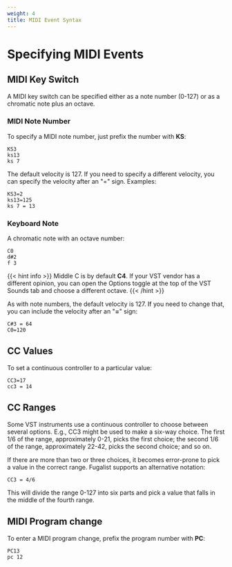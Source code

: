 ```yaml
---
weight: 4
title: MIDI Event Syntax
---
```


# Specifying MIDI Events

## MIDI Key Switch

A MIDI key switch can be specified either as a note number (0-127) or as a chromatic note plus an octave.

### MIDI Note Number

To specify a MIDI note number, just prefix the number with **KS**:

    KS3
    ks13
    ks 7

The default velocity is 127. If you need to specify a different velocity, you can specify the velocity 
after an "=" sign. Examples:

    KS3=2
    ks13=125
    ks 7 = 13

### Keyboard Note

A chromatic note with an octave number:

    C0
    d#2
    f 3

{{< hint info >}}
Middle C is by default **C4**. 
If your VST vendor has a different opinion, you can open the Options toggle at the top of the VST Sounds tab and choose
a different octave.
{{< /hint >}}

As with note numbers, the default velocity is 127. If you need to change
that, you can include the velocity after an "**=**" sign:

    C#3 = 64
    C0=120

## CC Values

To set a continuous controller to a particular value:

    CC3=17
    cc3 = 14

## CC Ranges

Some VST instruments use a continuous controller to choose between several options.
E.g., CC3 might be used to make a six-way choice.
The first 1/6 of the range, approximately 0-21, picks the first choice;
the second 1/6 of the range, approximately 22-42, picks the second choice; and so on.

If there are more than two or three choices, it becomes error-prone to pick a value in the correct range.
Fugalist supports an alternative notation:

    CC3 = 4/6

This will divide the range 0-127 into six parts and pick a value that falls in the middle of the fourth range.

## MIDI Program change

To enter a MIDI program change, prefix the program number with **PC**:

    PC13
    pc 12
